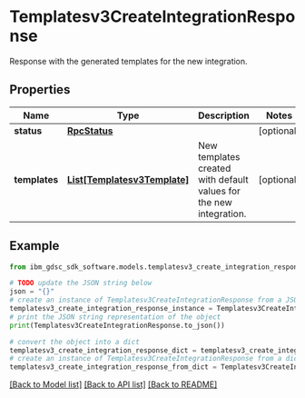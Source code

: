 # Templatesv3CreateIntegrationResponse

Response with the generated templates for the new integration.

## Properties

Name | Type | Description | Notes
------------ | ------------- | ------------- | -------------
**status** | [**RpcStatus**](RpcStatus.md) |  | [optional] 
**templates** | [**List[Templatesv3Template]**](Templatesv3Template.md) | New templates created with default values for the new integration. | [optional] 

## Example

```python
from ibm_gdsc_sdk_software.models.templatesv3_create_integration_response import Templatesv3CreateIntegrationResponse

# TODO update the JSON string below
json = "{}"
# create an instance of Templatesv3CreateIntegrationResponse from a JSON string
templatesv3_create_integration_response_instance = Templatesv3CreateIntegrationResponse.from_json(json)
# print the JSON string representation of the object
print(Templatesv3CreateIntegrationResponse.to_json())

# convert the object into a dict
templatesv3_create_integration_response_dict = templatesv3_create_integration_response_instance.to_dict()
# create an instance of Templatesv3CreateIntegrationResponse from a dict
templatesv3_create_integration_response_from_dict = Templatesv3CreateIntegrationResponse.from_dict(templatesv3_create_integration_response_dict)
```
[[Back to Model list]](../README.md#documentation-for-models) [[Back to API list]](../README.md#documentation-for-api-endpoints) [[Back to README]](../README.md)


